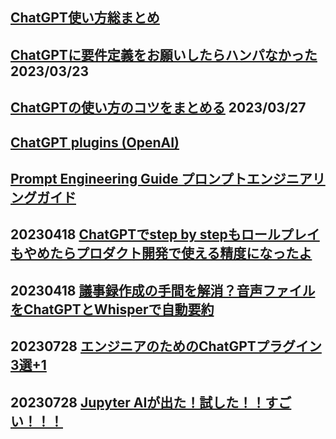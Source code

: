 ## [ChatGPT使い方総まとめ](https://qiita.com/sakasegawa/items/82069c97a1ee011c2d1e?utm_source=Qiita%E3%83%8B%E3%83%A5%E3%83%BC%E3%82%B9&utm_campaign=075c9a54c3-Qiita_newsletter_545_12_14_2022&utm_medium=email&utm_term=0_e44feaa081-075c9a54c3-33166269)

## [ChatGPTに要件定義をお願いしたらハンパなかった](https://dev.classmethod.jp/articles/gpt-requirement-definition/) 2023/03/23<br>

## [ChatGPTの使い方のコツをまとめる](https://www.bioerrorlog.work/entry/chatgpt-tips) 2023/03/27<br>

## [ChatGPT plugins (OpenAI)](https://openai.com/blog/chatgpt-plugins)

## [Prompt Engineering Guide プロンプトエンジニアリングガイド](https://www.promptingguide.ai/jp)

## 20230418 [ChatGPTでstep by stepもロールプレイもやめたらプロダクト開発で使える精度になったよ](https://note.com/mryy/n/nd0aff5c9fc4f)

## 20230418 [議事録作成の手間を解消？音声ファイルをChatGPTとWhisperで自動要約](https://recruit.gmo.jp/engineer/jisedai/blog/eliminating-meeting-minutes-creation-hassles-automatic-summary-of-audio-files-using-chatgpt-and-whisper/)

## 20230728 [エンジニアのためのChatGPTプラグイン3選+1](https://nowokay.hatenablog.com/entry/2023/05/15/090555)
## 20230728 [Jupyter AIが出た！試した！！すごい！！！](https://qiita.com/moritalous/items/a270d5932ebee18d0ba8)
